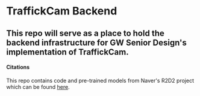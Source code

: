 # TraffickCam Backend

## This repo will serve as a place to hold the backend infrastructure for GW Senior Design's implementation of TraffickCam.

#### Citations

This repo contains code and pre-trained models from Naver's R2D2 project which can be found [here](https://github.com/naver/r2d2). 
